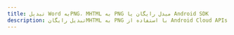 ---title: تبدیل Word بهPNG، MHTML به PNG مبدل رایگان یا Android SDKdescription: تبدیل رایگانMHTML به PNG با استفاده از Android Cloud APIs & SDK. همچنین اسناد Microsoft Word و OpenOffice را در Cloud ایجاد، ویرایش و رندر کنید.---